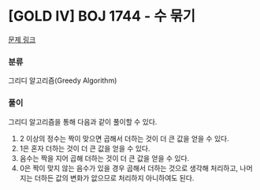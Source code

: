 # [GOLD IV] BOJ 1744 - 수 묶기

[문제 링크](https://boj.kr/1744)

### 분류

그리디 알고리즘(Greedy Algorithm)

### 풀이

그리디 알고리즘을 통해 다음과 같이 풀이할 수 있다.
1. 2 이상의 정수는 짝이 맞으면 곱해서 더하는 것이 더 큰 값을 얻을 수 있다.
2. 1은 혼자 더하는 것이 더 큰 값을 얻을 수 있다.
3. 음수는 짝을 지어 곱해 더하는 것이 더 큰 값을 얻을 수 있다.
4. 0은 짝이 맞지 않는 음수가 있을 경우 곱해서 더하는 것으로 생각해 처리하고, 나머지는 더하든 값의 변화가 앖으므로 처리하지 아니하여도 된다.